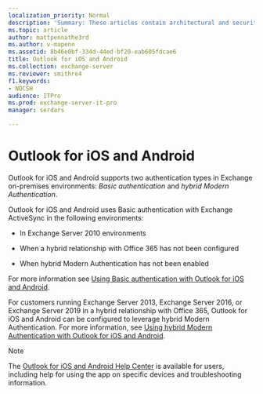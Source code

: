```yaml
---
localization_priority: Normal
description: 'Summary: These articles contain architectural and security information for administrators about Outlook for iOS and Android in an Exchange Server 2016 or Exchange Server 2019 on-premises environment.'
ms.topic: article
author: mattpennathe3rd
ms.author: v-mapenn
ms.assetid: 8b46e0bf-334d-44ed-bf20-eab605fdcae6
title: Outlook for iOS and Android
ms.collection: exchange-server
ms.reviewer: smithre4
f1.keywords:
- NOCSH
audience: ITPro
ms.prod: exchange-server-it-pro
manager: serdars

---
```


# Outlook for iOS and Android

Outlook for iOS and Android supports two authentication types in Exchange on-premises environments: _Basic authentication_ and _hybrid Modern Authentication_.

Outlook for iOS and Android uses Basic authentication with Exchange ActiveSync in the following environments:

- In Exchange Server 2010 environments

- When a hybrid relationship with Office 365 has not been configured

- When hybrid Modern Authentication has not been enabled

For more information see [Using Basic authentication with Outlook for iOS and Android](use-basic-auth.md).

For customers running Exchange Server 2013, Exchange Server 2016, or Exchange Server 2019 in a hybrid relationship with Office 365, Outlook for iOS and Android can be configured to leverage hybrid Modern Authentication. For more information, see [Using hybrid Modern Authentication with Outlook for iOS and Android](use-hybrid-modern-auth.md).

> [!NOTE]
> The [Outlook for iOS and Android Help Center](https://support.microsoft.com/office/cd84214e-a5ac-4e95-9ea3-e07f78d0cde6) is available for users, including help for using the app on specific devices and troubleshooting information.

